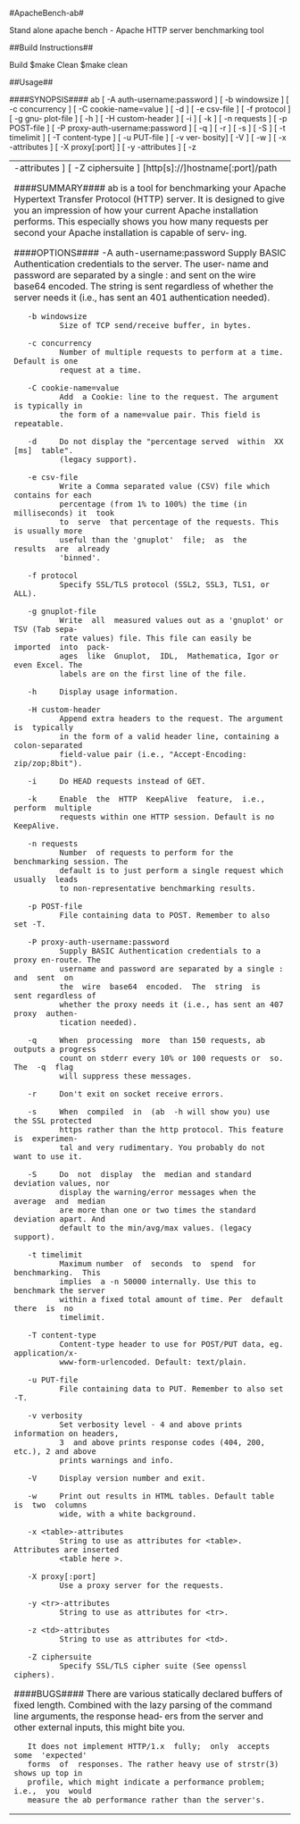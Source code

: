 #ApacheBench-ab#

Stand alone apache bench - Apache HTTP server benchmarking tool

##Build Instructions##

Build
	$make 
Clean
	$make clean


##Usage##

####SYNOPSIS####
       ab [ -A auth-username:password ] [ -b windowsize ] [ -c concurrency ] [
       -C cookie-name=value ] [ -d ] [ -e csv-file ] [ -f protocol ] [ -g gnu‐
       plot-file ] [ -h ] [ -H custom-header ] [ -i ] [ -k ] [ -n requests ] [
       -p POST-file ] [ -P proxy-auth-username:password ] [ -q ] [ -r ] [ -s ]
       [  -S  ] [ -t timelimit ] [ -T content-type ] [ -u PUT-file ] [ -v ver‐
       bosity] [ -V ] [ -w ] [ -x <table>-attributes ] [ -X proxy[:port]  ]  [
       -y  <tr>-attributes  ]  [  -z  <td>-attributes  ]  [  -Z  ciphersuite ]
       [http[s]://]hostname[:port]/path



####SUMMARY####
       ab is a tool for benchmarking your Apache Hypertext  Transfer  Protocol
       (HTTP)  server.  It  is  designed to give you an impression of how your
       current Apache installation performs. This  especially  shows  you  how
       many  requests  per second your Apache installation is capable of serv‐
       ing.



####OPTIONS####
       -A auth-username:password
              Supply BASIC Authentication credentials to the server. The user‐
              name  and  password  are separated by a single : and sent on the
              wire base64 encoded. The string is sent  regardless  of  whether
              the  server  needs  it  (i.e.,  has  sent  an 401 authentication
              needed).

       -b windowsize
              Size of TCP send/receive buffer, in bytes.

       -c concurrency
              Number of multiple requests to perform at a time. Default is one
              request at a time.

       -C cookie-name=value
              Add  a Cookie: line to the request. The argument is typically in
              the form of a name=value pair. This field is repeatable.

       -d     Do not display the "percentage served  within  XX  [ms]  table".
              (legacy support).

       -e csv-file
              Write a Comma separated value (CSV) file which contains for each
              percentage (from 1% to 100%) the time (in milliseconds) it  took
              to  serve  that percentage of the requests. This is usually more
              useful than the 'gnuplot'  file;  as  the  results  are  already
              'binned'.

       -f protocol
              Specify SSL/TLS protocol (SSL2, SSL3, TLS1, or ALL).

       -g gnuplot-file
              Write  all  measured values out as a 'gnuplot' or TSV (Tab sepa‐
              rate values) file. This file can easily be imported  into  pack‐
              ages  like  Gnuplot,  IDL,  Mathematica, Igor or even Excel. The
              labels are on the first line of the file.

       -h     Display usage information.

       -H custom-header
              Append extra headers to the request. The argument  is  typically
              in the form of a valid header line, containing a colon-separated
              field-value pair (i.e., "Accept-Encoding: zip/zop;8bit").

       -i     Do HEAD requests instead of GET.

       -k     Enable  the  HTTP  KeepAlive  feature,  i.e.,  perform  multiple
              requests within one HTTP session. Default is no KeepAlive.

       -n requests
              Number  of requests to perform for the benchmarking session. The
              default is to just perform a single request which usually  leads
              to non-representative benchmarking results.

       -p POST-file
              File containing data to POST. Remember to also set -T.

       -P proxy-auth-username:password
              Supply BASIC Authentication credentials to a proxy en-route. The
              username and password are separated by a single :  and  sent  on
              the  wire  base64  encoded.  The  string  is  sent regardless of
              whether the proxy needs it (i.e., has sent an 407 proxy  authen‐
              tication needed).

       -q     When  processing  more  than 150 requests, ab outputs a progress
              count on stderr every 10% or 100 requests or  so.  The  -q  flag
              will suppress these messages.

       -r     Don't exit on socket receive errors.

       -s     When  compiled  in  (ab  -h will show you) use the SSL protected
              https rather than the http protocol. This feature is  experimen‐
              tal and very rudimentary. You probably do not want to use it.

       -S     Do  not  display  the  median and standard deviation values, nor
              display the warning/error messages when the average  and  median
              are more than one or two times the standard deviation apart. And
              default to the min/avg/max values. (legacy support).

       -t timelimit
              Maximum number  of  seconds  to  spend  for  benchmarking.  This
              implies  a -n 50000 internally. Use this to benchmark the server
              within a fixed total amount of time. Per  default  there  is  no
              timelimit.

       -T content-type
              Content-type header to use for POST/PUT data, eg. application/x-
              www-form-urlencoded. Default: text/plain.

       -u PUT-file
              File containing data to PUT. Remember to also set -T.

       -v verbosity
              Set verbosity level - 4 and above prints information on headers,
              3  and above prints response codes (404, 200, etc.), 2 and above
              prints warnings and info.

       -V     Display version number and exit.

       -w     Print out results in HTML tables. Default table is  two  columns
              wide, with a white background.

       -x <table>-attributes
              String to use as attributes for <table>. Attributes are inserted
              <table here >.

       -X proxy[:port]
              Use a proxy server for the requests.

       -y <tr>-attributes
              String to use as attributes for <tr>.

       -z <td>-attributes
              String to use as attributes for <td>.

       -Z ciphersuite
              Specify SSL/TLS cipher suite (See openssl ciphers).


####BUGS####
       There are various statically declared buffers of fixed length. Combined
       with the lazy parsing of the command line arguments, the response head‐
       ers from the server and other external inputs, this might bite you.


       It does not implement HTTP/1.x  fully;  only  accepts  some  'expected'
       forms  of  responses. The rather heavy use of strstr(3) shows up top in
       profile, which might indicate a performance problem;  i.e.,  you  would
       measure the ab performance rather than the server's.
